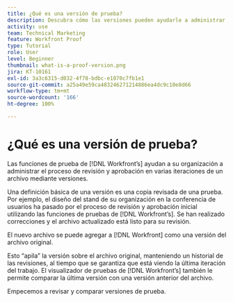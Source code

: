 ```yaml
---
title: ¿Qué es una versión de prueba?
description: Descubra cómo las versiones pueden ayudarle a administrar el proceso de revisión y aprobación en varias iteraciones de un archivo mediante las funciones de revisión de [!DNL].
activity: use
team: Technical Marketing
feature: Workfront Proof
type: Tutorial
role: User
level: Beginner
thumbnail: what-is-a-proof-version.png
jira: KT-10161
exl-id: 3a3c6315-d032-4f78-bdbc-e1070c7fb1e1
source-git-commit: a25a49e59ca483246271214886ea4dc9c10e8d66
workflow-type: tm+mt
source-wordcount: '166'
ht-degree: 100%

---
```


# ¿Qué es una versión de prueba?

Las funciones de prueba de [!DNL Workfront’s] ayudan a su organización a administrar el proceso de revisión y aprobación en varias iteraciones de un archivo mediante versiones.

Una definición básica de una versión es una copia revisada de una prueba. Por ejemplo, el diseño del stand de su organización en la conferencia de usuarios ha pasado por el proceso de revisión y aprobación inicial utilizando las funciones de pruebas de [!DNL Workfront’s]. Se han realizado correcciones y el archivo actualizado está listo para su revisión.

El nuevo archivo se puede agregar a [!DNL Workfront] como una versión del archivo original.

Esto “apila” la versión sobre el archivo original, manteniendo un historial de las revisiones, al tiempo que se garantiza que está viendo la última iteración del trabajo. El visualizador de pruebas de [!DNL Workfront’s] también le permite comparar la última versión con una versión anterior del archivo.

Empecemos a revisar y comparar versiones de prueba.
